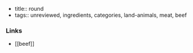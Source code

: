 - title:: round
- tags:: unreviewed, ingredients, categories, land-animals, meat, beef


### Links

* [[beef]]

